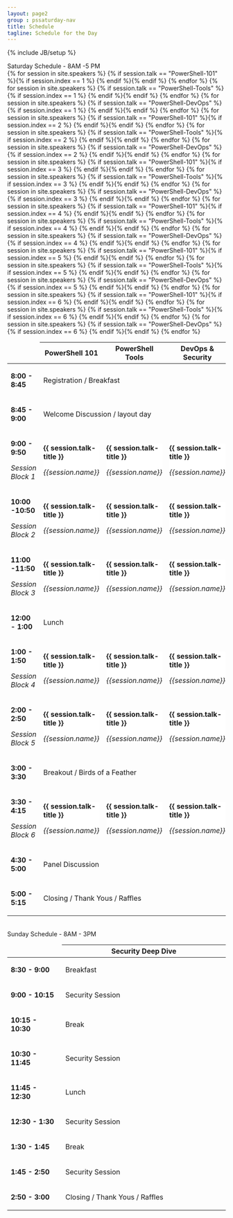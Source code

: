 ```yaml
---
layout: page2
group : pssaturday-nav
title: Schedule
tagline: Schedule for the Day
---
```

{% include JB/setup %}
<!-- Content Area Start -->
<div class="table-style2">
    <div class="sub-title">
        <span>Saturday Schedule  - 8AM -5 PM</span>
    </div>
    <div class="table-responsive mtb">
        <table class="table table-bordered table-1 table-striped">
            <thead>
                <tr>
                    <td></td>
                    <th>PowerShell 101</th>
                    <th>PowerShell Tools</th>
                    <th>DevOps & Security</th>
                </tr>
            </thead>
            <tbody>
                <tr>
                    <td style="vertical-align: middle">
                        <p style="font-weight:700">
                            8:00 - 8:45
                        </p>
                    </td>
                    <td colspan="3" style="vertical-align: middle">
                        Registration / Breakfast
                    </td>
                </tr>
                <tr>
                    <td style="vertical-align: middle">
                        <p style="font-weight:700">
                            8:45 - 9:00
                        </p>
                    </td>
                    <td colspan="3" style="vertical-align: middle">
                        Welcome Discussion / layout day
                    </td>
                </tr>
                <tr>
                    <td style="vertical-align: middle">
                        <p style="font-weight:700">
                            9:00 - 9:50
                        </p>
                        <p><i>Session Block 1</i></p>
                    </td>
                    {% for session in site.speakers %}
                    {% if session.talk == "PowerShell-101" %}{% if session.index == 1 %}
                    <td>
                        <div class="panel-group tabbed">
                            <div class="panel">
                                <div class="panel-heading tabbed" style="background: white">
                                    <p style="font-weight:700">
                                        {{ session.talk-title }}
                                    </p>
                                    <p style="text-align: right"><i>{{session.name}}</i></p>
                                </div>
                            </div>
                        </div>
                    </td>
                    {% endif %}{% endif %}
                    {% endfor %}
                    {% for session in site.speakers %}
                    {% if session.talk == "PowerShell-Tools" %}{% if session.index == 1 %}
                    <td>
                        <div class="panel-group tabbed">
                            <div class="panel">
                                <div class="panel-heading tabbed" style="background: white">
                                    <p style="font-weight:700">
                                        {{ session.talk-title }}
                                    </p>
                                    <p style="text-align: right"><i>{{session.name}}</i></p>
                                </div>
                            </div>
                        </div>
                    </td>
                    {% endif %}{% endif %}
                    {% endfor %}
                    {% for session in site.speakers %}
                    {% if session.talk == "PowerShell-DevOps" %}{% if session.index == 1 %}
                    <td>
                        <div class="panel-group tabbed">
                            <div class="panel">
                                <div class="panel-heading tabbed" style="background: white">
                                    <p style="font-weight:700">
                                        {{ session.talk-title }}
                                    </p>
                                    <p style="text-align: right"><i>{{session.name}}</i></p>
                                </div>
                            </div>
                        </div>
                    </td>
                    {% endif %}{% endif %}
                    {% endfor %}
                </tr>
                <tr>
                    <td style="vertical-align: middle">
                        <p style="font-weight:700">
                            10:00 -10:50
                        </p>
                        <p><i>Session Block 2</i></p>
                    </td>
                    {% for session in site.speakers %}
                    {% if session.talk == "PowerShell-101" %}{% if session.index == 2 %}
                    <td>
                        <div class="panel-group tabbed">
                            <div class="panel">
                                <div class="panel-heading tabbed" style="background: white">
                                    <p style="font-weight:700">
                                        {{ session.talk-title }}
                                    </p>
                                    <p style="text-align: right"><i>{{session.name}}</i></p>
                                </div>
                            </div>
                        </div>
                    </td>
                    {% endif %}{% endif %}
                    {% endfor %}
                    {% for session in site.speakers %}
                    {% if session.talk == "PowerShell-Tools" %}{% if session.index == 2 %}
                    <td>
                        <div class="panel-group tabbed">
                            <div class="panel">
                                <div class="panel-heading tabbed" style="background: white">
                                    <p style="font-weight:700">
                                        {{ session.talk-title }}
                                    </p>
                                    <p style="text-align: right"><i>{{session.name}}</i></p>
                                </div>
                            </div>
                        </div>
                    </td>
                    {% endif %}{% endif %}
                    {% endfor %}
                    {% for session in site.speakers %}
                    {% if session.talk == "PowerShell-DevOps" %}{% if session.index == 2 %}
                    <td>
                        <div class="panel-group tabbed">
                            <div class="panel">
                                <div class="panel-heading tabbed" style="background: white">
                                    <p style="font-weight:700">
                                        {{ session.talk-title }}
                                    </p>
                                    <p style="text-align: right"><i>{{session.name}}</i></p>
                                </div>
                            </div>
                        </div>
                    </td>
                    {% endif %}{% endif %}
                    {% endfor %}
                </tr>
                <tr>
                    <td style="vertical-align: middle">
                        <p style="font-weight:700">
                            11:00 -11:50
                        </p>
                        <p><i>Session Block 3</i></p>
                    </td>
                    {% for session in site.speakers %}
                    {% if session.talk == "PowerShell-101" %}{% if session.index == 3 %}
                    <td>
                        <div class="panel-group tabbed">
                            <div class="panel">
                                <div class="panel-heading tabbed" style="background: white">
                                    <p style="font-weight:700">
                                        {{ session.talk-title }}
                                    </p>
                                    <p style="text-align: right"><i>{{session.name}}</i></p>
                                </div>
                            </div>
                        </div>
                    </td>
                    {% endif %}{% endif %}
                    {% endfor %}
                    {% for session in site.speakers %}
                    {% if session.talk == "PowerShell-Tools" %}{% if session.index == 3 %}
                    <td>
                        <div class="panel-group tabbed">
                            <div class="panel">
                                <div class="panel-heading tabbed" style="background: white">
                                    <p style="font-weight:700">
                                        {{ session.talk-title }}
                                    </p>
                                    <p style="text-align: right"><i>{{session.name}}</i></p>
                                </div>
                            </div>
                        </div>
                    </td>
                    {% endif %}{% endif %}
                    {% endfor %}
                    {% for session in site.speakers %}
                    {% if session.talk == "PowerShell-DevOps" %}{% if session.index == 3 %}
                    <td>
                        <div class="panel-group tabbed">
                            <div class="panel">
                                <div class="panel-heading tabbed" style="background: white">
                                    <p style="font-weight:700">
                                        {{ session.talk-title }}
                                    </p>
                                    <p style="text-align: right"><i>{{session.name}}</i></p>
                                </div>
                            </div>
                        </div>
                    </td>
                    {% endif %}{% endif %}
                    {% endfor %}
                </tr>
                <tr>
                    <td style="vertical-align: middle">
                        <p style="font-weight:700">
                            12:00 - 1:00
                        </p>
                    </td>
                    <td colspan="3" style="vertical-align: middle">
                        Lunch
                    </td>
                </tr>
                <tr>
                    <td style="vertical-align: middle">
                        <p style="font-weight:700">
                            1:00 - 1:50
                        </p>
                        <p><i>Session Block 4</i></p>
                    </td>
                    {% for session in site.speakers %}
                    {% if session.talk == "PowerShell-101" %}{% if session.index == 4 %}
                    <td>
                        <div class="panel-group tabbed">
                            <div class="panel">
                                <div class="panel-heading tabbed" style="background: white">
                                    <p style="font-weight:700">
                                        {{ session.talk-title }}
                                    </p>
                                    <p style="text-align: right"><i>{{session.name}}</i></p>
                                </div>
                            </div>
                        </div>
                    </td>
                    {% endif %}{% endif %}
                    {% endfor %}
                    {% for session in site.speakers %}
                    {% if session.talk == "PowerShell-Tools" %}{% if session.index == 4 %}
                    <td>
                        <div class="panel-group tabbed">
                            <div class="panel">
                                <div class="panel-heading tabbed" style="background: white">
                                    <p style="font-weight:700">
                                        {{ session.talk-title }}
                                    </p>
                                    <p style="text-align: right"><i>{{session.name}}</i></p>
                                </div>
                            </div>
                        </div>
                    </td>
                    {% endif %}{% endif %}
                    {% endfor %}
                    {% for session in site.speakers %}
                    {% if session.talk == "PowerShell-DevOps" %}{% if session.index == 4 %}
                    <td>
                        <div class="panel-group tabbed">
                            <div class="panel">
                                <div class="panel-heading tabbed" style="background: white">
                                    <p style="font-weight:700">
                                        {{ session.talk-title }}
                                    </p>
                                    <p style="text-align: right"><i>{{session.name}}</i></p>
                                </div>
                            </div>
                        </div>
                    </td>
                    {% endif %}{% endif %}
                    {% endfor %}
                </tr>
                <tr>
                    <td style="vertical-align: middle">
                        <p style="font-weight:700">
                            2:00 - 2:50
                        </p>
                        <p><i>Session Block 5</i></p>
                    </td>
                    {% for session in site.speakers %}
                    {% if session.talk == "PowerShell-101" %}{% if session.index == 5 %}
                    <td>
                        <div class="panel-group tabbed">
                            <div class="panel">
                                <div class="panel-heading tabbed" style="background: white">
                                    <p style="font-weight:700">
                                        {{ session.talk-title }}
                                    </p>
                                    <p style="text-align: right"><i>{{session.name}}</i></p>
                                </div>
                            </div>
                        </div>
                    </td>
                    {% endif %}{% endif %}
                    {% endfor %}
                    {% for session in site.speakers %}
                    {% if session.talk == "PowerShell-Tools" %}{% if session.index == 5 %}
                    <td>
                        <div class="panel-group tabbed">
                            <div class="panel">
                                <div class="panel-heading tabbed" style="background: white">
                                    <p style="font-weight:700">
                                        {{ session.talk-title }}
                                    </p>
                                    <p style="text-align: right"><i>{{session.name}}</i></p>
                                </div>
                            </div>
                        </div>
                    </td>
                    {% endif %}{% endif %}
                    {% endfor %}
                    {% for session in site.speakers %}
                    {% if session.talk == "PowerShell-DevOps" %}{% if session.index == 5 %}
                    <td>
                        <div class="panel-group tabbed">
                            <div class="panel">
                                <div class="panel-heading tabbed" style="background: white">
                                    <p style="font-weight:700">
                                        {{ session.talk-title }}
                                    </p>
                                    <p style="text-align: right"><i>{{session.name}}</i></p>
                                </div>
                            </div>
                        </div>
                    </td>
                    {% endif %}{% endif %}
                    {% endfor %}
                </tr>
                <tr>
                    <td style="vertical-align: middle">
                        <p style="font-weight:700">
                            3:00 - 3:30
                        </p>
                    </td>
                    <td colspan="3" style="vertical-align: middle">
                        Breakout / Birds of a Feather
                    </td>
                </tr>
                <tr>
                    <td style="vertical-align: middle">
                        <p style="font-weight:700">
                            3:30 - 4:15
                        </p>
                        <p><i>Session Block 6</i></p>
                    </td>
                    {% for session in site.speakers %}
                    {% if session.talk == "PowerShell-101" %}{% if session.index == 6 %}
                    <td>
                        <div class="panel-group tabbed">
                            <div class="panel">
                                <div class="panel-heading tabbed" style="background: white">
                                    <p style="font-weight:700">
                                        {{ session.talk-title }}
                                    </p>
                                    <p style="text-align: right"><i>{{session.name}}</i></p>
                                </div>
                            </div>
                        </div>
                    </td>
                    {% endif %}{% endif %}
                    {% endfor %}
                    {% for session in site.speakers %}
                    {% if session.talk == "PowerShell-Tools" %}{% if session.index == 6 %}
                    <td>
                        <div class="panel-group tabbed">
                            <div class="panel">
                                <div class="panel-heading tabbed" style="background: white">
                                    <p style="font-weight:700">
                                        {{ session.talk-title }}
                                    </p>
                                    <p style="text-align: right"><i>{{session.name}}</i></p>
                                </div>
                            </div>
                        </div>
                    </td>
                    {% endif %}{% endif %}
                    {% endfor %}
                    {% for session in site.speakers %}
                    {% if session.talk == "PowerShell-DevOps" %}{% if session.index == 6 %}
                    <td>
                        <div class="panel-group tabbed">
                            <div class="panel">
                                <div class="panel-heading tabbed" style="background: white">
                                    <p style="font-weight:700">
                                        {{ session.talk-title }}
                                    </p>
                                    <p style="text-align: right"><i>{{session.name}}</i></p>
                                </div>
                            </div>
                        </div>
                    </td>
                    {% endif %}{% endif %}
                    {% endfor %}
                </tr>
                <tr>
                    <td style="vertical-align: middle">
                        <p style="font-weight:700">
                            4:30 - 5:00
                        </p>
                    </td>
                    <td colspan="3" style="vertical-align: middle">
                        Panel Discussion
                    </td>
                </tr>
                <tr>
                    <td style="vertical-align: middle">
                        <p style="font-weight:700">
                            5:00 - 5:15
                        </p>
                    </td>
                    <td colspan="3" style="vertical-align: middle">
                        Closing / Thank Yous / Raffles
                    </td>
                </tr>
            </tbody>
        </table>
    </div>
</div>


<div class="mb-60">&nbsp;</div>

<div class="table-style2">
    <div class="sub-title">
        <span>Sunday Schedule  - 8AM - 3PM</span>
    </div>
    <div class="table-responsive mtb">
        <table class="table table-bordered table-1 table-striped">
            <thead>
                <tr>
                    <td style="width: 25%"></td>
                    <th style="width: 75%">Security Deep Dive</th>
                </tr>
            </thead>
            <tbody>
                <tr>
                    <td style="vertical-align: middle">
                        <p style="font-weight:700">
                            8:30 - 9:00
                        </p>
                    </td>
                    <td colspan="3" style="vertical-align: middle">
                        Breakfast
                    </td>
                </tr>
                <tr>
                    <td style="vertical-align: middle">
                        <p style="font-weight:700">
                            9:00 - 10:15
                        </p>
                    </td>
                    <td colspan="3" style="vertical-align: middle">
                        Security Session
                    </td>
                </tr>
                <tr>
                    <td style="vertical-align: middle">
                        <p style="font-weight:700">
                            10:15 - 10:30
                        </p>
                    </td>
                    <td colspan="3" style="vertical-align: middle">
                        Break
                    </td>
                </tr>
                <tr>
                    <td style="vertical-align: middle">
                        <p style="font-weight:700">
                            10:30 - 11:45
                        </p>
                    </td>
                    <td colspan="3" style="vertical-align: middle">
                        Security Session
                    </td>
                </tr>
                <tr>
                    <td style="vertical-align: middle">
                        <p style="font-weight:700">
                            11:45 - 12:30
                        </p>
                    </td>
                    <td colspan="3" style="vertical-align: middle">
                        Lunch
                    </td>
                </tr>
                <tr>
                    <td style="vertical-align: middle">
                        <p style="font-weight:700">
                            12:30 - 1:30
                        </p>
                    </td>
                    <td colspan="3" style="vertical-align: middle">
                        Security Session
                    </td>
                </tr>
                <tr>
                    <td style="vertical-align: middle">
                        <p style="font-weight:700">
                            1:30 - 1:45
                        </p>
                    </td>
                    <td colspan="3" style="vertical-align: middle">
                        Break
                    </td>
                </tr>
                <tr>
                    <td style="vertical-align: middle">
                        <p style="font-weight:700">
                            1:45 - 2:50
                        </p>
                    </td>
                    <td colspan="3" style="vertical-align: middle">
                        Security Session
                    </td>
                </tr>
                <tr>
                    <td style="vertical-align: middle">
                        <p style="font-weight:700">
                            2:50 - 3:00
                        </p>
                    </td>
                    <td colspan="3" style="vertical-align: middle">
                        Closing / Thank Yous / Raffles
                    </td>
                </tr>
            </tbody>
        </table>
    </div>
</div>